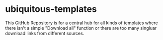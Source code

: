 # ubiquitous-templates

This GitHub Repository is for a central hub for all kinds of templates where there isn't a simple "Download all" function or there are too many singluar download links from different sources.

